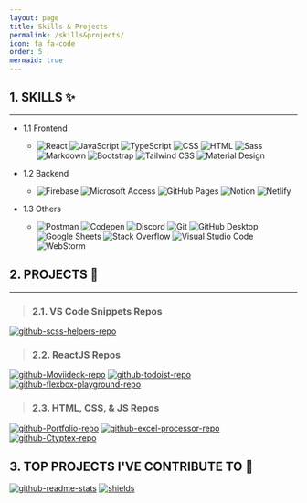 ```yaml
---
layout: page
title: Skills & Projects
permalink: /skills&projects/
icon: fa fa-code
order: 5
mermaid: true
---
```


## 1. SKILLS ✨

---

- 1.1 Frontend

  - ![React](https://img.shields.io/badge/React-20232a.svg?logo=react&logoColor=%2361DAFB) ![JavaScript](https://img.shields.io/badge/JavaScript-F7DF1E.svg?logo=javascript&logoColor=black) ![TypeScript](https://img.shields.io/badge/TypeScript-1572B6.svg?logo=typescript&logoColor=white) ![CSS](https://img.shields.io/badge/CSS-1572B6.svg?logo=css3&logoColor=white) ![HTML](https://img.shields.io/badge/HTML-E34F26.svg?logo=html5&logoColor=white) ![Sass](https://img.shields.io/badge/Sass-hotpink.svg?logo=SASS&logoColor=white) ![Markdown](https://img.shields.io/badge/Markdown-000000.svg?logo=markdown&logoColor=white) ![Bootstrap](https://img.shields.io/badge/Bootstrap-7952B3.svg?logo=bootstrap&logoColor=white) ![Tailwind CSS](https://img.shields.io/badge/Tailwind_CSS-38B2AC?logo=tailwind-css&logoColor=white) ![Material Design](https://img.shields.io/badge/Material%20Design-0081CB.svg?logo=material-design&logoColor=white)

- 1.2 Backend
  - ![Firebase](https://img.shields.io/badge/Firebase-010101.svg?logo=firebase&logoColor=yellow) ![Microsoft Access](https://img.shields.io/badge/Microsoft_Access-A4373A?logo=microsoft-access&logoColor=white) ![GitHub Pages](https://img.shields.io/badge/GitHub%20Pages-327FC7.svg?logo=github&logoColor=white) ![Notion](https://img.shields.io/badge/Notion-010101.svg?logo=notion&logoColor=white) ![Netlify](https://img.shields.io/badge/Netlify-010101.svg?logo=netlify&logoColor=blue)
- 1.3 Others
  - ![Postman](https://img.shields.io/badge/Postman-FF6C37?logo=postman&logoColor=white) ![Codepen](https://img.shields.io/badge/Codepen-000000.svg?logo=codepen&logoColor=white) ![Discord](https://img.shields.io/badge/-Discord-5865F2.svg?logo=discord&logoColor=white) ![Git](https://img.shields.io/badge/Git-F05033.svg?logo=git&logoColor=white) ![GitHub Desktop](https://img.shields.io/badge/GitHub%20Desktop-8034A9.svg?logo=github&logoColor=white) ![Google Sheets](https://img.shields.io/badge/Google%20Sheets-34A853.svg?logo=google%20sheets&logoColor=white) ![Stack Overflow](https://img.shields.io/badge/-Stack%20Overflow-FE7A16?logo=stack-overflow&logoColor=white) ![Visual Studio Code](https://img.shields.io/badge/Visual%20Studio%20Code-0078d7.svg?logo=visual-studio-code&logoColor=white) ![WebStorm](https://img.shields.io/badge/WebStorm-000000?logo=WebStorm&logoColor=white)

## 2. PROJECTS 🛅

---

> ### 2.1. VS Code Snippets Repos

[![github-scss-helpers-repo](https://denvercoder1-github-readme-stats.vercel.app/api/pin/?username=Ak-ram&repo=scss-helpers&theme=react&bg_color=1F222e&title_color=F85D7F&hide_border=true&border_color=00CCFF&icon_color=F85D7F&show_icons=true)](https://github.com/Ak-ram/scss-helpers)

> ### 2.2. ReactJS Repos

[![github-Moviideck-repo](https://denvercoder1-github-readme-stats.vercel.app/api/pin/?username=Ak-ram&repo=Moviideck&theme=react&bg_color=1F222E&title_color=00ccee&hide_border=true&icon_color=00ccee&show_icons=false)](https://github.com/Ak-ram/Moviideck)
[![github-todoist-repo](https://denvercoder1-github-readme-stats.vercel.app/api/pin/?username=Ak-ram&repo=todoist&theme=react&bg_color=1F222E&title_color=00ccee&hide_border=true&icon_color=00ccee&show_icons=false)](https://github.com/Ak-ram/todoist)
[![github-flexbox-playground-repo](https://denvercoder1-github-readme-stats.vercel.app/api/pin/?username=Ak-ram&repo=flexbox-playground&theme=react&bg_color=1F222E&title_color=00ccee&hide_border=true&icon_color=00ccee&show_icons=false)](https://github.com/Ak-ram/flexbox-playground)

> ### 2.3. HTML, CSS, & JS Repos

[![github-Portfolio-repo](https://denvercoder1-github-readme-stats.vercel.app/api/pin/?username=Ak-ram&repo=ak-ram.github.io&theme=react&bg_color=1F222E&title_color=F8D866&hide_border=false&border_color=F8D866&icon_color=F8D866&show_icons=true)](https://github.com/Ak-ram/ak-ram.github.io)
[![github-excel-processor-repo](https://denvercoder1-github-readme-stats.vercel.app/api/pin/?username=Ak-ram&repo=excel-processor&theme=react&bg_color=1F222E&title_color=F8D866&hide_border=true&border_color=F8D866&icon_color=F8D866&show_icons=true)](https://github.com/Ak-ram/excel-processor)
[![github-Ctyptex-repo](https://denvercoder1-github-readme-stats.vercel.app/api/pin/?username=Ak-ram&repo=Ctyptex&theme=react&bg_color=1F222E&title_color=F8D866&hide_border=true&icon_color=F8D866&show_icons=false)](https://github.com/Ak-ram/Ctyptex)

## 3. TOP PROJECTS I'VE CONTRIBUTE TO 📕

[![github-readme-stats](https://denvercoder1-github-readme-stats.vercel.app/api/pin/?username=opensourcedesign&repo=opensourcedesign.github.io&theme=react&bg_color=1F222E&title_color=F85D7F&hide_border=true&icon_color=F8D866&show_icons=false)](https://github.com/opensourcedesign/opensourcedesign.github.io)
[![shields](https://denvercoder1-github-readme-stats.vercel.app/api/pin/?username=firstcontributions&repo=first-contributions&theme=react&bg_color=1F222E&title_color=F85D7F&hide_border=true&icon_color=F8D866&show_icons=false)](https://github.com/firstcontributions/first-contributions)
